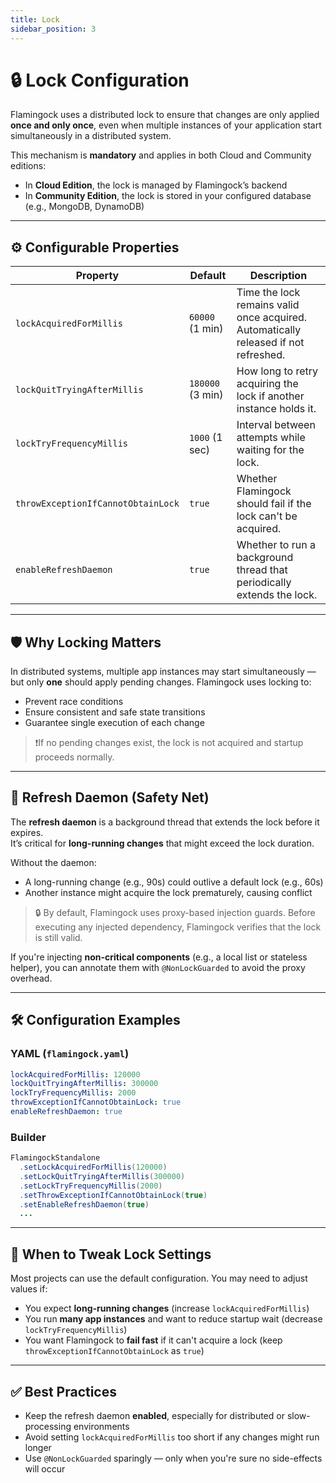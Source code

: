 ```yaml
---
title: Lock
sidebar_position: 3
---
```


# 🔒 Lock Configuration

Flamingock uses a distributed lock to ensure that changes are only applied **once and only once**, even when multiple instances of your application start simultaneously in a distributed system.

This mechanism is **mandatory** and applies in both Cloud and Community editions:

- In **Cloud Edition**, the lock is managed by Flamingock’s backend
- In **Community Edition**, the lock is stored in your configured database (e.g., MongoDB, DynamoDB)

---

## ⚙️ Configurable Properties

| Property                             | Default        | Description                                                                 |
|--------------------------------------|----------------|-----------------------------------------------------------------------------|
| `lockAcquiredForMillis`              | `60000` (1 min)| Time the lock remains valid once acquired. Automatically released if not refreshed. |
| `lockQuitTryingAfterMillis`          | `180000` (3 min)| How long to retry acquiring the lock if another instance holds it.         |
| `lockTryFrequencyMillis`             | `1000` (1 sec) | Interval between attempts while waiting for the lock.                      |
| `throwExceptionIfCannotObtainLock`   | `true`         | Whether Flamingock should fail if the lock can't be acquired.              |
| `enableRefreshDaemon`                | `true`         | Whether to run a background thread that periodically extends the lock.     |

---

## 🛡 Why Locking Matters

In distributed systems, multiple app instances may start simultaneously — but only **one** should apply pending changes. Flamingock uses locking to:

- Prevent race conditions
- Ensure consistent and safe state transitions
- Guarantee single execution of each change

> ❗️If no pending changes exist, the lock is not acquired and startup proceeds normally.

---

## 🔁 Refresh Daemon (Safety Net)

The **refresh daemon** is a background thread that extends the lock before it expires.  
It’s critical for **long-running changes** that might exceed the lock duration.

Without the daemon:

- A long-running change (e.g., 90s) could outlive a default lock (e.g., 60s)
- Another instance might acquire the lock prematurely, causing conflict

> 🔒 By default, Flamingock uses proxy-based injection guards. Before executing any injected dependency, Flamingock verifies that the lock is still valid.

If you're injecting **non-critical components** (e.g., a local list or stateless helper), you can annotate them with `@NonLockGuarded` to avoid the proxy overhead.

---

## 🛠 Configuration Examples

### YAML (`flamingock.yaml`)
```yaml
lockAcquiredForMillis: 120000
lockQuitTryingAfterMillis: 300000
lockTryFrequencyMillis: 2000
throwExceptionIfCannotObtainLock: true
enableRefreshDaemon: true
```

### Builder
```java
FlamingockStandalone
  .setLockAcquiredForMillis(120000)
  .setLockQuitTryingAfterMillis(300000)
  .setLockTryFrequencyMillis(2000)
  .setThrowExceptionIfCannotObtainLock(true)
  .setEnableRefreshDaemon(true)
  ...
```

---

## 🧠 When to Tweak Lock Settings

Most projects can use the default configuration. You may need to adjust values if:

- You expect **long-running changes** (increase `lockAcquiredForMillis`)
- You run **many app instances** and want to reduce startup wait (decrease `lockTryFrequencyMillis`)
- You want Flamingock to **fail fast** if it can't acquire a lock (keep `throwExceptionIfCannotObtainLock` as `true`)

---

## ✅ Best Practices

- Keep the refresh daemon **enabled**, especially for distributed or slow-processing environments
- Avoid setting `lockAcquiredForMillis` too short if any changes might run longer
- Use `@NonLockGuarded` sparingly — only when you're sure no side-effects will occur
